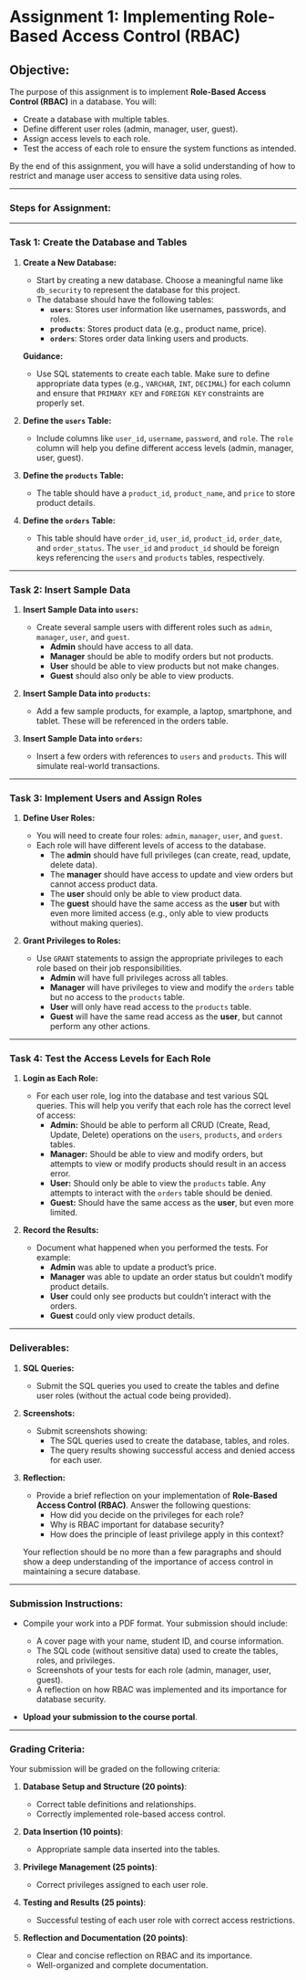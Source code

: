 
# **Assignment 1: Implementing Role-Based Access Control (RBAC)**

## **Objective:**
The purpose of this assignment is to implement **Role-Based Access Control (RBAC)** in a database. You will:
- Create a database with multiple tables.
- Define different user roles (admin, manager, user, guest).
- Assign access levels to each role.
- Test the access of each role to ensure the system functions as intended.

By the end of this assignment, you will have a solid understanding of how to restrict and manage user access to sensitive data using roles.

---

### **Steps for Assignment:**

---

### **Task 1: Create the Database and Tables**

1. **Create a New Database:**
   - Start by creating a new database. Choose a meaningful name like `db_security` to represent the database for this project.
   - The database should have the following tables: 
     - **`users`**: Stores user information like usernames, passwords, and roles.
     - **`products`**: Stores product data (e.g., product name, price).
     - **`orders`**: Stores order data linking users and products.

   **Guidance:**
   - Use SQL statements to create each table. Make sure to define appropriate data types (e.g., `VARCHAR`, `INT`, `DECIMAL`) for each column and ensure that `PRIMARY KEY` and `FOREIGN KEY` constraints are properly set.

2. **Define the `users` Table:**
   - Include columns like `user_id`, `username`, `password`, and `role`. The `role` column will help you define different access levels (admin, manager, user, guest).
   
3. **Define the `products` Table:**
   - The table should have a `product_id`, `product_name`, and `price` to store product details.

4. **Define the `orders` Table:**
   - This table should have `order_id`, `user_id`, `product_id`, `order_date`, and `order_status`. The `user_id` and `product_id` should be foreign keys referencing the `users` and `products` tables, respectively.

---

### **Task 2: Insert Sample Data**

1. **Insert Sample Data into `users`:**
   - Create several sample users with different roles such as `admin`, `manager`, `user`, and `guest`.
     - **Admin** should have access to all data.
     - **Manager** should be able to modify orders but not products.
     - **User** should be able to view products but not make changes.
     - **Guest** should also only be able to view products.
   
2. **Insert Sample Data into `products`:**
   - Add a few sample products, for example, a laptop, smartphone, and tablet. These will be referenced in the orders table.

3. **Insert Sample Data into `orders`:**
   - Insert a few orders with references to `users` and `products`. This will simulate real-world transactions.

---

### **Task 3: Implement Users and Assign Roles**

1. **Define User Roles:**
   - You will need to create four roles: `admin`, `manager`, `user`, and `guest`. 
   - Each role will have different levels of access to the database.
     - The **admin** should have full privileges (can create, read, update, delete data).
     - The **manager** should have access to update and view orders but cannot access product data.
     - The **user** should only be able to view product data.
     - The **guest** should have the same access as the **user** but with even more limited access (e.g., only able to view products without making queries).

2. **Grant Privileges to Roles:**
   - Use `GRANT` statements to assign the appropriate privileges to each role based on their job responsibilities.
     - **Admin** will have full privileges across all tables.
     - **Manager** will have privileges to view and modify the `orders` table but no access to the `products` table.
     - **User** will only have read access to the `products` table.
     - **Guest** will have the same read access as the **user**, but cannot perform any other actions.

---

### **Task 4: Test the Access Levels for Each Role**

1. **Login as Each Role:**
   - For each user role, log into the database and test various SQL queries. This will help you verify that each role has the correct level of access:
     - **Admin:** Should be able to perform all CRUD (Create, Read, Update, Delete) operations on the `users`, `products`, and `orders` tables.
     - **Manager:** Should be able to view and modify orders, but attempts to view or modify products should result in an access error.
     - **User:** Should only be able to view the `products` table. Any attempts to interact with the `orders` table should be denied.
     - **Guest:** Should have the same access as the **user**, but even more limited.

2. **Record the Results:**
   - Document what happened when you performed the tests. For example:
     - **Admin** was able to update a product’s price.
     - **Manager** was able to update an order status but couldn’t modify product details.
     - **User** could only see products but couldn’t interact with the orders.
     - **Guest** could only view product details.

---

### **Deliverables:**

1. **SQL Queries:**
   - Submit the SQL queries you used to create the tables and define user roles (without the actual code being provided).

2. **Screenshots:**
   - Submit screenshots showing:
     - The SQL queries used to create the database, tables, and roles.
     - The query results showing successful access and denied access for each user.

3. **Reflection:**
   - Provide a brief reflection on your implementation of **Role-Based Access Control (RBAC)**. Answer the following questions:
     - How did you decide on the privileges for each role?
     - Why is RBAC important for database security?
     - How does the principle of least privilege apply in this context?
   
   Your reflection should be no more than a few paragraphs and should show a deep understanding of the importance of access control in maintaining a secure database.

---

### **Submission Instructions:**

- Compile your work into a PDF format. Your submission should include:
  - A cover page with your name, student ID, and course information.
  - The SQL code (without sensitive data) used to create the tables, roles, and privileges.
  - Screenshots of your tests for each role (admin, manager, user, guest).
  - A reflection on how RBAC was implemented and its importance for database security.

- **Upload your submission to the course portal**.

---

### **Grading Criteria:**

Your submission will be graded on the following criteria:
1. **Database Setup and Structure (20 points)**:
   - Correct table definitions and relationships.
   - Correctly implemented role-based access control.

2. **Data Insertion (10 points)**:
   - Appropriate sample data inserted into the tables.

3. **Privilege Management (25 points)**:
   - Correct privileges assigned to each user role.

4. **Testing and Results (25 points)**:
   - Successful testing of each user role with correct access restrictions.

5. **Reflection and Documentation (20 points)**:
   - Clear and concise reflection on RBAC and its importance.
   - Well-organized and complete documentation.
